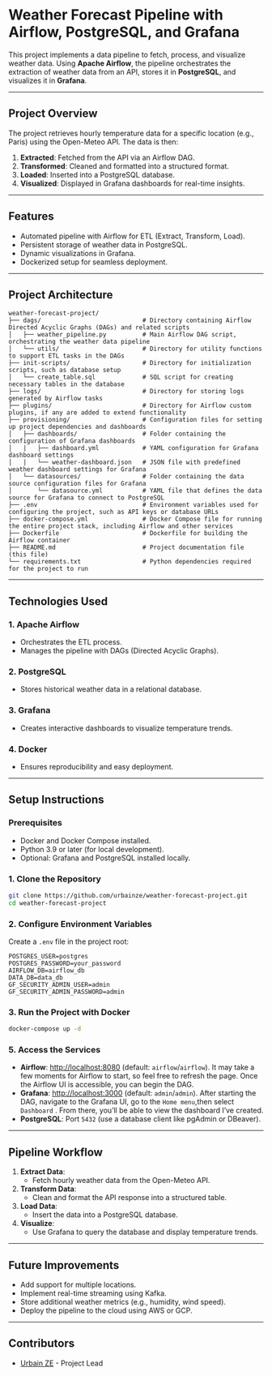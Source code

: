 # **Weather Forecast Pipeline with Airflow, PostgreSQL, and Grafana**

This project implements a data pipeline to fetch, process, and visualize weather data. Using **Apache Airflow**, the pipeline orchestrates the extraction of weather data from an API, stores it in **PostgreSQL**, and visualizes it in **Grafana**.

---

## **Project Overview**

The project retrieves hourly temperature data for a specific location (e.g., Paris) using the Open-Meteo API. The data is then:
1. **Extracted**: Fetched from the API via an Airflow DAG.
2. **Transformed**: Cleaned and formatted into a structured format.
3. **Loaded**: Inserted into a PostgreSQL database.
4. **Visualized**: Displayed in Grafana dashboards for real-time insights.

---

## **Features**

- Automated pipeline with Airflow for ETL (Extract, Transform, Load).
- Persistent storage of weather data in PostgreSQL.
- Dynamic visualizations in Grafana.
- Dockerized setup for seamless deployment.

---

## **Project Architecture**

```plaintext
weather-forecast-project/
├── dags/                            # Directory containing Airflow Directed Acyclic Graphs (DAGs) and related scripts
│   ├── weather_pipeline.py          # Main Airflow DAG script, orchestrating the weather data pipeline
│   └── utils/                       # Directory for utility functions to support ETL tasks in the DAGs
├── init-scripts/                    # Directory for initialization scripts, such as database setup
│   └── create_table.sql             # SQL script for creating necessary tables in the database
├── logs/                            # Directory for storing logs generated by Airflow tasks
├── plugins/                         # Directory for Airflow custom plugins, if any are added to extend functionality
├── provisioning/                    # Configuration files for setting up project dependencies and dashboards
│   ├── dashboards/                  # Folder containing the configuration of Grafana dashboards
│   |   ├── dashboard.yml            # YAML configuration for Grafana dashboard settings
│   |   └── weather-dashboard.json   # JSON file with predefined weather dashboard settings for Grafana
│   └── datasources/                 # Folder containing the data source configuration files for Grafana
│       └── datasource.yml           # YAML file that defines the data source for Grafana to connect to PostgreSQL
├── .env                             # Environment variables used for configuring the project, such as API keys or database URLs
├── docker-compose.yml               # Docker Compose file for running the entire project stack, including Airflow and other services
├── Dockerfile                       # Dockerfile for building the Airflow container
├── README.md                        # Project documentation file (this file)
└── requirements.txt                 # Python dependencies required for the project to run                      
```

---

## **Technologies Used**

### **1. Apache Airflow**
- Orchestrates the ETL process.
- Manages the pipeline with DAGs (Directed Acyclic Graphs).

### **2. PostgreSQL**
- Stores historical weather data in a relational database.

### **3. Grafana**
- Creates interactive dashboards to visualize temperature trends.

### **4. Docker**
- Ensures reproducibility and easy deployment.

---

## **Setup Instructions**

### **Prerequisites**
- Docker and Docker Compose installed.
- Python 3.9 or later (for local development).
- Optional: Grafana and PostgreSQL installed locally.

### **1. Clone the Repository**
```bash
git clone https://github.com/urbainze/weather-forecast-project.git
cd weather-forecast-project
```

### **2. Configure Environment Variables**
Create a `.env` file in the project root:
```plaintext
POSTGRES_USER=postgres
POSTGRES_PASSWORD=your_password
AIRFLOW_DB=airflow_db
DATA_DB=data_db
GF_SECURITY_ADMIN_USER=admin
GF_SECURITY_ADMIN_PASSWORD=admin
```

### **3. Run the Project with Docker**
```bash
docker-compose up -d
```

### **5. Access the Services**
- **Airflow**: [http://localhost:8080](http://localhost:8080) (default: `airflow`/`airflow`). It may take a few moments for Airflow to start, so feel free to refresh the page. Once the Airflow UI is accessible, you can begin the DAG.
- **Grafana**: [http://localhost:3000](http://localhost:3000) (default: `admin`/`admin`). After starting the DAG, navigate to the Grafana UI, go to the `Home menu`,then select` Dashboard` . From there, you’ll be able to view the dashboard I’ve created.
- **PostgreSQL**: Port `5432` (use a database client like pgAdmin or DBeaver).

---

## **Pipeline Workflow**

1. **Extract Data**:
   - Fetch hourly weather data from the Open-Meteo API.
2. **Transform Data**:
   - Clean and format the API response into a structured table.
3. **Load Data**:
   - Insert the data into a PostgreSQL database.
4. **Visualize**:
   - Use Grafana to query the database and display temperature trends.

---


## **Future Improvements**

- Add support for multiple locations.
- Implement real-time streaming using Kafka.
- Store additional weather metrics (e.g., humidity, wind speed).
- Deploy the pipeline to the cloud using AWS or GCP.

---

## **Contributors**

- [Urbain ZE](https://github.com/your_username) - Project Lead



